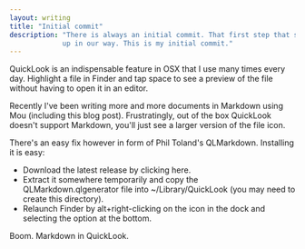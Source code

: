 ```yaml
---
layout: writing
title: "Initial commit"
description: "There is always an initial commit. That first step that sets us
             up in our way. This is my initial commit."
---
```

QuickLook is an indispensable feature in OSX that I use many times every day.
Highlight a file in Finder and tap space to see a preview of the file without
having to open it in an editor.

Recently I've been writing more and more documents in Markdown using Mou
(including this blog post). Frustratingly, out of the box QuickLook doesn't
support Markdown, you'll just see a larger version of the file icon.

There's an easy fix however in form of Phil Toland's QLMarkdown. Installing it
is easy:

* Download the latest release by clicking here.
* Extract it somewhere temporarily and copy the QLMarkdown.qlgenerator file
  into ~/Library/QuickLook (you may need to create this directory).
* Relaunch Finder by alt+right-clicking on the icon in the dock and selecting
  the option at the bottom.

Boom. Markdown in QuickLook.

[poli]: http://www.poligran.edu.co/